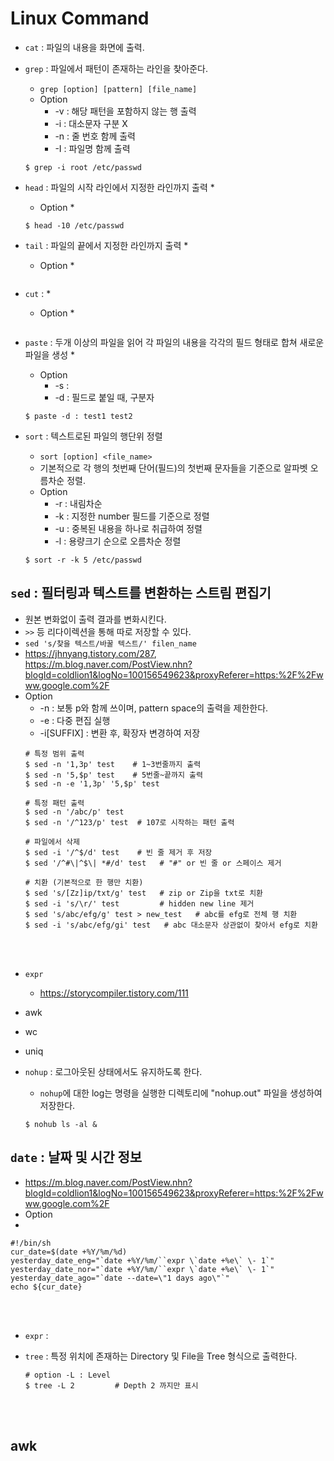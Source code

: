 # Linux Command
* ```cat``` : 파일의 내용을 화면에 출력.
    
* ```grep``` : 파일에서 패턴이 존재하는 라인을 찾아준다.
    * ```grep [option] [pattern] [file_name]```
    * Option
        * -v : 해당 패턴을 포함하지 않는 행 출력
        * -i : 대소문자 구분 X
        * -n : 줄 번호 함께 출력
        * -I : 파일명 함께 출력
   ```shell script
   $ grep -i root /etc/passwd
   ```

* ```head``` : 파일의 시작 라인에서 지정한 라인까지 출력
    * 
    * Option
        *
    ```shell script
    $ head -10 /etc/passwd
    ```
    
* ```tail``` : 파일의 끝에서 지정한 라인까지 출력
    * 
    * Option
        *
    ```shell script
    
    ```

* ```cut``` : 
    * 
    * Option
        *
    ```shell script
    
    ```

* ```paste``` : 두개 이상의 파일을 읽어 각 파일의 내용을 각각의 필드 형태로 합쳐
새로운 파일을 생성
    * 
    * Option
        * -s : 
        * -d : 필드로 붙일 때, 구분자
    ```shell script
    $ paste -d : test1 test2
    ```

* ```sort``` : 텍스트로된 파일의 행단위 정렬
    * ```sort [option] <file_name>```
    * 기본적으로 각 행의 첫번째 단어(필드)의 첫번째 문자들을 기준으로 알파벳 오름차순 정렬.
    * Option
        * -r : 내림차순
        * -k <number> : 지정한 number 필드를 기준으로 정렬
        * -u : 중복된 내용을 하나로 취급하여 정렬
        * -l : 용량크기 순으로 오름차순 정렬
    ```shell script
    $ sort -r -k 5 /etc/passwd
    ```

 ## ```sed``` : 필터링과 텍스트를 변환하는 스트림 편집기
* 원본 변화없이 출력 결과를 변화시킨다.
* ```>>``` 등 리다이렉션을 통해 따로 저장할 수 있다.
* ```sed 's/찾을 텍스트/바꿀 텍스트/' filen_name```
* https://jhnyang.tistory.com/287, https://m.blog.naver.com/PostView.nhn?blogId=coldlion1&logNo=100156549623&proxyReferer=https:%2F%2Fwww.google.com%2F
* Option
    * -n : 보통 p와 함께 쓰이며, pattern space의 출력을 제한한다.
    * -e : 다중 편집 실행
    * -i[SUFFIX] : 변환 후, 확장자 변경하여 저장
     ```shell script
     # 특정 범위 출력  
     $ sed -n '1,3p' test    # 1~3번줄까지 출력
     $ sed -n '5,$p' test    # 5번줄~끝까지 출력
     $ sed -n -e '1,3p' '5,$p' test
   
     # 특정 패턴 출력
     $ sed -n '/abc/p' test
     $ sed -n '/^123/p' test  # 107로 시작하는 패턴 출력
   
     # 파일에서 삭제
     $ sed -i '/^$/d' test    # 빈 줄 제거 후 저장
     $ sed '/^#\|^$\| *#/d' test   # "#" or 빈 줄 or 스페이스 제거
 
     # 치환 (기본적으로 한 행만 치환)
     $ sed 's/[Zz]ip/txt/g' test   # zip or Zip을 txt로 치환
     $ sed -i 's/\r/' test         # hidden new line 제거
     $ sed 's/abc/efg/g' test > new_test   # abc를 efg로 전체 행 치환
     $ sed -i 's/abc/efg/gi' test   # abc 대소문자 상관없이 찾아서 efg로 치환
     ```
</br>
</br>


* ```expr```
    * https://storycompiler.tistory.com/111
* awk
* wc
* uniq





* ```nohup``` : 로그아웃된 상태에서도 유지하도록 한다.
    * ```nohup```에 대한 log는 명령을 실행한 디렉토리에 "nohup.out" 파일을 생성하여 저장한다.
    ```
    $ nohub ls -al &
    ```

## ```date``` : 날짜 및 시간 정보
* https://m.blog.naver.com/PostView.nhn?blogId=coldlion1&logNo=100156549623&proxyReferer=https:%2F%2Fwww.google.com%2F
* Option
* 
```shell script
#!/bin/sh
cur_date=$(date +%Y/%m/%d)
yesterday_date_eng="`date +%Y/%m/``expr \`date +%e\` \- 1`"
yesterday_date_nor="`date +%Y/%m/``expr \`date +%e\` \- 1`"
yesterday_date_ago="`date --date=\"1 days ago\"`"
echo ${cur_date}
```

</br>
</br>


* ```expr``` : 


* ```tree``` : 특정 위치에 존재하는 Directory 및 File을 Tree 형식으로 출력한다.
    ```shell script
    # option -L : Level
    $ tree -L 2         # Depth 2 까지만 표시
    ```
</br>
</br>


## awk


</br>
</br>





